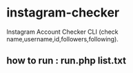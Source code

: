 # instagram-checker
Instagram Account Checker CLI (check name,username,id,followers,following).
<h2> how to run : run.php list.txt </h2>

